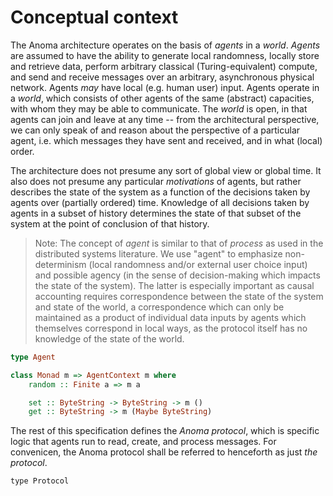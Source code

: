 # Conceptual context

The Anoma architecture operates on the basis of _agents_ in a _world_. _Agents_ are assumed to have the ability to generate local randomness, locally store and retrieve data, perform arbitrary classical (Turing-equivalent) compute, and send and receive messages over an arbitrary, asynchronous physical network. Agents _may_ have local (e.g. human user) input. Agents operate in a _world_, which consists of other agents of the same (abstract) capacities, with whom they may be able to communicate. The _world_ is open, in that agents can join and leave at any time -- from the architectural perspective, we can only speak of and reason about the perspective of a particular agent, i.e. which messages they have sent and received, and in what (local) order.

The architecture does not presume any sort of global view or global time. It also does not presume any particular _motivations_ of agents, but rather describes the state of the system as a function of the decisions taken by agents over (partially ordered) time. Knowledge of all decisions taken by agents in a subset of history determines the state of that subset of the system at the point of conclusion of that history.

> Note: The concept of _agent_ is similar to that of _process_ as used in the distributed systems literature. We use "agent" to emphasize non-determinism (local randomness and/or external user choice input) and possible agency (in the sense of decision-making which impacts the state of the system). The latter is especially important as causal accounting requires correspondence between the state of the system and state of the world, a correspondence which can only be maintained as a product of individual data inputs by agents which themselves correspond in local ways, as the protocol itself has no knowledge of the state of the world.

```haskell
type Agent

class Monad m => AgentContext m where
    random :: Finite a => m a

    set :: ByteString -> ByteString -> m ()
    get :: ByteString -> m (Maybe ByteString)
```

The rest of this specification defines the _Anoma protocol_, which is specific logic that agents run to read, create, and process messages. For convenicen, the Anoma protocol shall be referred to henceforth as just _the protocol_.

```
type Protocol
```
